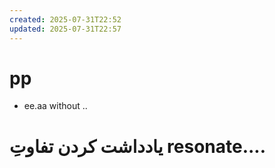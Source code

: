 ```yaml
---
created: 2025-07-31T22:52
updated: 2025-07-31T22:57
---
```






# pp 


-  ee.aa  without   .. 



#  یادداشت کردن  تفاوتِ   resonate.... 





